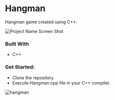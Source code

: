 
# Hangman
Hangman game created using C++.

![Project Name Screen Shot](https://github.com/user-attachments/assets/3cf9cd10-3cc9-484b-87ce-9f3136c59ce1)

### Built With
- C++

### Get Started: 
- Clone the repository
- Execute Hangman.cpp file in your C++ compiler.

![hangman](https://github.com/user-attachments/assets/621014ed-f6e7-4975-8f56-32677f55c2c8)
